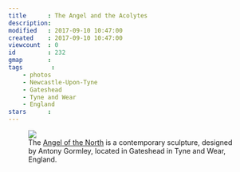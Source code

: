 ```yaml
---
title      : The Angel and the Acolytes
description: 
modified   : 2017-09-10 10:47:00
created    : 2017-09-10 10:47:00
viewcount  : 0
id         : 232
gmap       : 
tags        :
    - photos
    - Newcastle-Upon-Tyne
    - Gateshead
    - Tyne and Wear
    - England
stars      :
---
```


<figure>
    <img src="IMG_1704.jpg">
    <figcaption>The <a href="https://en.wikipedia.org/wiki/Angel_of_the_North" target="_blank">Angel of the North</a> is a contemporary sculpture, designed by Antony Gormley, located in Gateshead in Tyne and Wear, England.</figcaption>
</figure>
